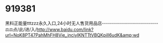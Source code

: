 # 919381
黑料正能量tttzzz永久入口,24小时无人售货用品店----------------------------⚖⚖点/此/进/入/http://www.baidu.com/link?url=NoK8PT47PahMhFH8Vie_jnciyIKNTTtVBQKpill6udK&amp;wd
